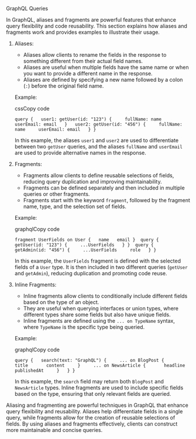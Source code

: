 GraphQL Queries

In GraphQL, aliases and fragments are powerful features that enhance query flexibility and code reusability. This section explains how aliases and fragments work and provides examples to illustrate their usage.

1. Aliases:
    
    - Aliases allow clients to rename the fields in the response to something different from their actual field names.
    - Aliases are useful when multiple fields have the same name or when you want to provide a different name in the response.
    - Aliases are defined by specifying a new name followed by a colon (`:`) before the original field name.
    
    Example:
    
    cssCopy code
    
    `query {   user1: getUser(id: "123") {     fullName: name     userEmail: email   }   user2: getUser(id: "456") {     fullName: name     userEmail: email   } }`
    
    In this example, the aliases `user1` and `user2` are used to differentiate between two `getUser` queries, and the aliases `fullName` and `userEmail` are used to provide alternative names in the response.
    
2. Fragments:
    
    - Fragments allow clients to define reusable selections of fields, reducing query duplication and improving maintainability.
    - Fragments can be defined separately and then included in multiple queries or other fragments.
    - Fragments start with the keyword `fragment`, followed by the fragment name, type, and the selection set of fields.
    
    Example:
    
    graphqlCopy code
    
    `fragment UserFields on User {   name   email }  query {   getUser(id: "123") {     ...UserFields   } }  query {   getAdmin(id: "456") {     ...UserFields     role   } }`
    
    In this example, the `UserFields` fragment is defined with the selected fields of a `User` type. It is then included in two different queries (`getUser` and `getAdmin`), reducing duplication and promoting code reuse.
    
3. Inline Fragments:
    
    - Inline fragments allow clients to conditionally include different fields based on the type of an object.
    - They are useful when querying interfaces or union types, where different types share some fields but also have unique fields.
    - Inline fragments are defined using the `... on TypeName` syntax, where `TypeName` is the specific type being queried.
    
    Example:
    
    graphqlCopy code
    
    `query {   search(text: "GraphQL") {     ... on BlogPost {       title       content     }     ... on NewsArticle {       headline       publishedAt     }   } }`
    
    In this example, the `search` field may return both `BlogPost` and `NewsArticle` types. Inline fragments are used to include specific fields based on the type, ensuring that only relevant fields are queried.
    

Aliasing and fragmenting are powerful techniques in GraphQL that enhance query flexibility and reusability. Aliases help differentiate fields in a single query, while fragments allow for the creation of reusable selections of fields. By using aliases and fragments effectively, clients can construct more maintainable and concise queries.